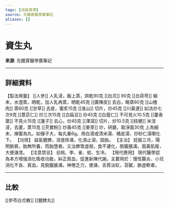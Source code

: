 ```yaml
---
tags: [消食導滯]
source: 先醒齋醫學廣筆記
aliases: []
---
```


# 資生丸

**來源**: 先醒齋醫學廣筆記  

---

## 詳細資料
【製法用量】 [[人參]] 人乳浸，飯上蒸，烘乾90克 [[白朮]] 90克 [[白茯苓]] 細末，水澄蒸，晒乾，加人乳再蒸，晒乾45克 [[廣陳皮]] 去白，略蒸60克 [[山楂肉]] 蒸60克 [[甘草]] 去皮，蜜炙15克 [[淮山]] 切片，炒45克 [[川黃連]] 如法炒七次9克 [[薏苡仁]] 炒三次15克 [[白扁豆]] 炒45克 [[白蔻仁]] 不可見火10.5克 [[藿香葉]] 不見火15克 [[蓮子]] 去心，炒45克 [[澤瀉]] 切片，炒10.5克 [[桔梗]] 米泔浸，去蘆，蒸15克 [[芡實粉]] 炒黃45克 [[麥芽]] 炒，研磨，取淨面30克
上為細末，煉蜜為丸，如彈子大，每丸重6g。用白湯或清米湯、橘皮湯、炒砂仁湯嚼化下。
【功效】
益氣健脾，消食除滿，化濕止瀉，固胎。
【主治】
妊娠三月，陽明脈衰，胎無所養，而胎墮者。又治脾胃虛弱，食不運化，脘腹脹滿，面黃肌瘦，大便溏泄。
【注意禁忌】
忌桃、李、雀、蛤、生冷。
【現代應用】
現代醫學認為本方增強消化吸收功能，糾正貧血，促進新陳代謝。主要用於：慢性腸炎、小兒消化不良、貧血，見脘腹脹滿，神倦乏力，便溏，舌質淡紅，苔膩，脈虛軟者。

---

## 比較
[[參苓白朮散]]
[[健脾丸]]
